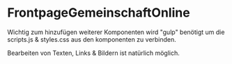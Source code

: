 # FrontpageGemeinschaftOnline

Wichtig zum hinzufügen weiterer Komponenten wird "gulp" benötigt um die scripts.js & styles.css aus den komponenten zu verbinden.

Bearbeiten von Texten, Links & Bildern ist natürlich möglich.
